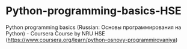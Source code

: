 # Python-programming-basics-HSE
Python programming basics (Russian: Основы программирования на Python)  - Coursera Course by NRU HSE (https://www.coursera.org/learn/python-osnovy-programmirovaniya)
